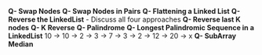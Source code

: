 **Q- Swap Nodes**
**Q- Swap Nodes in Pairs**
**Q- Flattening a Linked List**
**Q- Reverse the LinkedList**
    - Discuss all four approaches
**Q- Reverse last K nodes**
**Q- K Reverse**
**Q- Palindrome**
**Q- Longest Palindromic Sequence in a LinkedList**
     10 -> 10 -> 2 -> 3 -> 7 -> 3 -> 2 -> 12 -> 20 -> x
**Q- SubArray Median**

